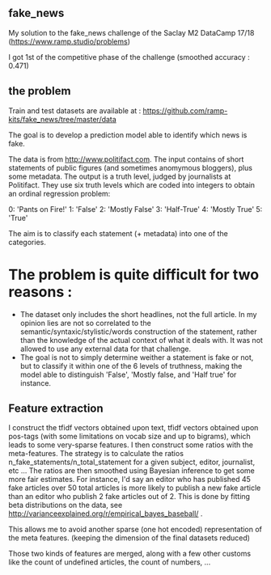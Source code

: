 ## fake_news

My solution to the fake_news challenge of the Saclay M2 DataCamp 17/18 (https://www.ramp.studio/problems)

I got 1st of the competitive phase of the challenge (smoothed accuracy : 0.471)

## the problem
Train and test datasets are available at : https://github.com/ramp-kits/fake_news/tree/master/data

The goal is to develop a prediction model able to identify which news is fake.

The data is from http://www.politifact.com. The input contains of short statements of public figures (and sometimes anomymous bloggers), plus some metadata. The output is a truth level, judged by journalists at Politifact. They use six truth levels which are coded into integers to obtain an ordinal regression problem:

0: 'Pants on Fire!'
1: 'False'
2: 'Mostly False'
3: 'Half-True'
4: 'Mostly True'
5: 'True'

The aim is to classify each statement (+ metadata) into one of the categories.


# The problem is quite difficult for two reasons : 
- The dataset only includes the short headlines, not the full article. In my opinion lies are not so correlated to the semantic/syntaxic/stylistic/words construction of the statement, rather than the knowledge of the actual context of what it deals with. It was not allowed to use any external data for that challenge.
- The goal is not to simply determine weither a statement is fake or not, but to classify it within one of the 6 levels of truthness, making the model able to distinguish 'False', 'Mostly false, and 'Half true' for instance.

## Feature extraction

I construct the tfidf vectors obtained upon text, tfidf vectors obtained upon pos-tags (with some limitations on vocab size and up to bigrams), which leads to some very-sparse features.
I then construct some ratios with the meta-features. The strategy is to calculate the ratios n_fake_statements/n_total_statement for a given subject, editor, journalist, etc ...
The ratios are then smoothed using Bayesian inference to get some more fair estimates. For instance, I'd say an editor who has published 45 fake articles over 50 total articles is more likely to publish a new fake article than an editor who publish 2 fake articles out of 2.
This is done by fitting beta distributions on the data, see http://varianceexplained.org/r/empirical_bayes_baseball/ .

This allows me to avoid another sparse (one hot encoded) representation of the meta features. (keeping the dimension of the final datasets reduced)

Those two kinds of features are merged, along with a few other customs like the count of undefined articles, the count of numbers, ...






